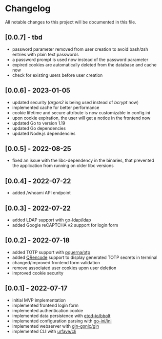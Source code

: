 # Changelog
All notable changes to this project will be documented in this file.

## [0.0.7] - tbd
- password parameter removed from user creation to avoid bash/zsh entries with plain text passwords
- a password prompt is used now instead of the password parameter
- expired cookies are automatically deleted from the database and cache now
- check for existing users before user creation

## [0.0.6] - 2023-01-05
- updated security (*argon2* is being used instead of *bcrypt* now)
- implemented cache for better performance
- cookie lifetime and secure attribute is now customizable in config.ini
- upon cookie expiration, the user will get a notice in the frontend now
- updated Go to version 1.19
- updated Go dependencies
- updated Node.js dependencies

## [0.0.5] - 2022-08-25
- fixed an issue with the libc-dependency in the binaries, that prevented the application from running on older libc versions

## [0.0.4] - 2022-07-22
- added /whoami API endpoint

## [0.0.3] - 2022-07-22
- added LDAP support with [go-ldap/ldap](https://github.com/go-ldap/ldap)
- added Google reCAPTCHA v2 support for login form

## [0.0.2] - 2022-07-18
- added TOTP support with [pquerna/otp](https://github.com/pquerna/otp)
- added [QRencode](https://github.com/fukuchi/libqrencode) support to display generated TOTP secrets in terminal
- changed/improved frontend form validation
- remove associated user cookies upon user deletion
- improved cookie security

## [0.0.1] - 2022-07-17
- initial MVP implementation
- implemented frontend login form
- implemented authentication cookie
- implemented data persistence with [etcd-io/bbolt](https://github.com/etcd-io/bbolt)
- implemented configuration parsing with [go-ini/ini](https://github.com/go-ini/ini)
- implemented webserver with [gin-gonic/gin](https://github.com/gin-gonic/gin)
- implemented CLI with [urfave/cli](https://github.com/urfave/cli)
